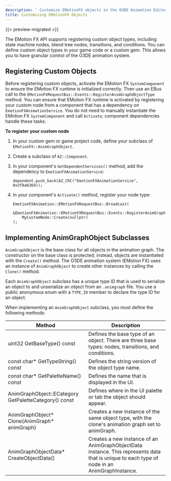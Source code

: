 ```yaml
---
description: ' Customize EMotionFX objects in the O3DE Animation Editor. '
title: Customizing EMotionFX Objects
---
```


{{< preview-migrated >}}

The EMotion FX API supports registering custom object types, including state machine nodes, blend tree nodes, transitions, and conditions. You can define custom object types in your game code or a custom gem. This allows you to have granular control of the O3DE animation system.

## Registering Custom Objects 

Before registering custom objects, activate the EMotion FX `SystemComponent` to ensure the EMotion FX runtime is initialized correctly. Then use an EBus call to the `EMotionFXRequestBus::Events::RegisterAnimGraphObjectType` method. You can ensure that EMotion FX runtime is activated by registering your custom node from a component that has a dependency on `EmotionFXAnimationService`. You do not need to manually instantiate the EMotion FX `SystemComponent` and call `Activate`; component dependencies handle these tasks.

**To register your custom node**

1. In your custom gem or game project code, define your subclass of `EMotionFX::AnimGraphObject`.

1. Create a subclass of `AZ::Component`.

1. In your component's `GetDependentServices()` method, add the dependency to `EmotionFXAnimationService`:

   ```
   dependent.push_back(AZ_CRC("EmotionFXAnimationService", 0x3f8a6369));
   ```

1. In your component's `Activate()` method, register your node type:

   ```
   EmotionFXAnimation::EMotionFXRequestBus::Broadcast(
     &EmotionFXAnimation::EMotionFXRequestBus::Events::RegisterAnimGraphNodeType,
       MyCustomNode::Create(nullptr)
   );
   ```

## Implementing AnimGraphObject Subclasses 

`AnimGraphObject` is the base class for all objects in the animation graph. The constructor on the base class is protected; instead, objects are instantiated with the `Create()` method. The O3DE animation system \(EMotion FX\) uses an instance of `AnimGraphObject` to create other instances by calling the `Clone()` method.

Each `AnimGraphObject` subclass has a unique type ID that is used to serialize an object to and unserialize an object from an `.animgraph` file. You use a public anonymous enum with a `TYPE_ID` member to declare the type ID for an object.

When implementing an `AnimGraphObject` subclass, you must define the following methods:


| Method | Description |
| --- | --- |
| uint32 GetBaseType\(\) const | Defines the base type of an object. There are three base types: nodes, transitions, and conditions. |
| const char\* GetTypeString\(\) const | Defines the string version of the object type name. |
| const char\* GetPaletteName\(\) const | Defines the name that is displayed in the UI. |
| AnimGraphObject::ECategory GetPaletteCategory\(\) const | Defines where in the UI palette or tab the object should appear. |
| AnimGraphObject\* Clone\(AnimGraph\* animGraph\) | Creates a new instance of the same object type, with the clone's animation graph set to animGraph. |
| AnimGraphObjectData\* CreateObjectData\(\) | Creates a new instance of an AnimGraphObjectData instance. This represents data that is unique to each type of node in an AnimGraphInstance. |
